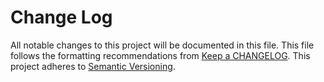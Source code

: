 # Change Log
All notable changes to this project will be documented in this file. This file
follows the formatting recommendations from [Keep a
CHANGELOG](http://keepachangelog.com/). This project adheres to [Semantic
Versioning](http://semver.org/).

[0.1]: https://github.com/jdnavarro/smallcheck-series/compare/ROOT..v0.1
